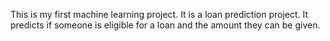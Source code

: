 This is my first machine learning project. It is a loan prediction project. It predicts if someone is eligible for a loan and the amount they can be given.
